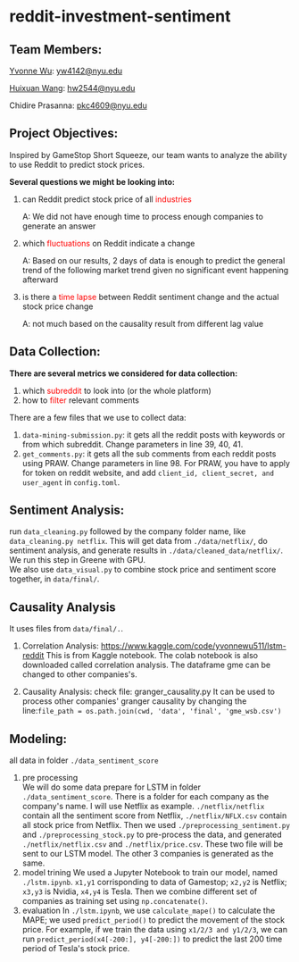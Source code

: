 # reddit-investment-sentiment

## Team Members:

[Yvonne Wu](https://github.com/Yvonne511): yw4142@nyu.edu 

[Huixuan Wang](https://github.com/hxwang-463): hw2544@nyu.edu

Chidire Prasanna: pkc4609@nyu.edu

## Project Objectives:

Inspired by GameStop Short Squeeze, our team wants to analyze the ability to use Reddit to predict stock prices. 

**Several questions we might be looking into:**

1. can Reddit predict stock price of all <span style="color:red">industries</span>

    A: We did not have enough time to process enough companies to generate an answer

2. which <span style="color:red">fluctuations</span> on Reddit indicate a change

    A: Based on our results, 2 days of data is enough to predict the general trend of the following market trend given no significant event happening afterward

3. is there a <span style="color:red">time lapse</span> between Reddit sentiment change and the actual stock price change

    A: not much based on the causality result from different lag value

## Data Collection:

**There are several metrics we considered for data collection:**

1. which <span style="color:red">subreddit</span> to look into (or the whole platform)
2. how to <span style="color:red">filter</span> relevant comments

There are a few files that we use to collect data:
1. `data-mining-submission.py`: it gets all the reddit posts with keywords or from which subreddit. Change parameters in line 39, 40, 41.
2. `get_comments.py`: it gets all the sub comments from each reddit posts using PRAW. Change parameters in line 98. For PRAW, you have to apply for token on reddit website, and add `client_id, client_secret, and user_agent` in `config.toml`.

## Sentiment Analysis:

run ```data_cleaning.py``` followed by the company folder name, like ```data_cleaning.py netflix```. This will get data from ```./data/netflix/```, do sentiment analysis, and generate results in ```./data/cleaned_data/netflix/```. We run this step in Greene with GPU.  
We also use ```data_visual.py``` to combine stock price and sentiment score together, in ```data/final/```.

## Causality Analysis

It uses files from `data/final/.`.

1. Correlation Analysis:
https://www.kaggle.com/code/yvonnewu511/lstm-reddit
This is from Kaggle notebook. The colab notebook is also downloaded called correlation analysis. The dataframe gme can be changed to other companies's.

2. Causality Analysis:
check file: granger_causality.py
It can be used to process other companies' granger causality by changing the line:`file_path = os.path.join(cwd, 'data', 'final', 'gme_wsb.csv')`

## Modeling:
all data in folder ```./data_sentiment_score```
1. pre processing  
We will do some data prepare for LSTM in folder ```./data_sentiment_score```. There is a folder for each company as the company's name. I will use Netflix as example. ```./netflix/netflix``` contain all the sentiment score from Netflix, ```./netflix/NFLX.csv``` contain all stock price from Netflix. Then we used ```./preprocessing_sentiment.py``` and ```./preprocessing_stock.py``` to pre-process the data, and generated ```./netflix/netflix.csv``` and ```./netflix/price.csv```. These two file will be sent to our LSTM model. The other 3 companies is generated as the same.  
2. model trining
We used a Jupyter Notebook to train our model, named ```./lstm.ipynb```. ```x1,y1``` corrisponding to data of Gamestop; ```x2,y2``` is Netflix; ```x3,y3``` is Nvidia, ```x4,y4``` is Tesla. Then we combine different set of companies as training set using ```np.concatenate()```. 
3. evaluation
In ```./lstm.ipynb```, we use ```calculate_mape()``` to calculate the MAPE; we used ```predict_period()``` to predict the movement of the stock price. For example, if we train the data using ```x1/2/3 and y1/2/3```, we can run ```predict_period(x4[-200:], y4[-200:])``` to predict the last 200 time period of Tesla's stock price.



